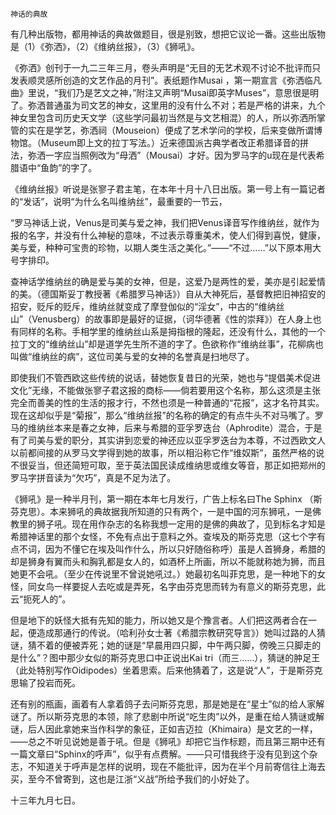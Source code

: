     神话的典故 

   有几种出版物，都用神话的典故做题目，很是别致，想把它议论一番。这些出版物是（1）《弥洒》，（2）《维纳丝报》，（3）《狮吼》。

   《弥洒》创刊于一九二三年三月，卷头声明是“无目的无艺术观不讨论不批评而只发表顺灵感所创造的文艺作品的月刊”。表纸题作Musai ，第一期宣言《弥洒临凡曲》里说，“我们乃是艺文之神，”附注又声明“Musai即英字Muses”，意思很是明了。弥洒普通虽为司文艺的神女，这里用的没有什么不对；若是严格的讲来，九个神女里包含司历史天文学（这些学问最初当然是与文艺相混）的人，所以弥洒所掌管的实在是学艺，弥洒祠（Mouseion）便成了艺术学问的学校，后来变做所谓博物馆。（Museum即上文的拉丁写法。）近来德国派古典学者改正希腊译音的拼法，弥洒一字应当照例改为“母洒”（Mousai）才好。因为罗马字的u现在是代表希腊语中“鱼韵”的字了。

   《维纳丝报》听说是张寥子君主笔，在本年十月十八日出版。第一号上有一篇记者的“发话”，说明“为什么名叫维纳丝”，最重要的一节云，

   “罗马神话上说，Venus是司美与爱之神，我们把Venus译音写作维纳丝，就作为报的名字，并没有什么神秘的意味，不过表示尊重美术，使人们得到喜悦，健康，美与爱，种种可宝贵的珍物，以期人类生活之美化。”——“不过……”以下原本用大号字排印。

   查神话学维纳丝的确是爱与美的女神，但是，这爱乃是两性的爱，美亦是引起爱情的美。（德国斯妥丁教授著《希腊罗马神话》）自从大神死后，基督教把旧神招安的招安，贬斥的贬斥，维纳丝就变成了摩登伽似的“淫女”，中古的“维纳丝山”（Venusberg）的故事即是最好的证据，（诃华德著《性的崇拜》）在人身上也有同样的名称。手相学里的维纳丝山系是拇指根的隆起，还没有什么，其他的一个拉丁文的“维纳丝山”却是道学先生所不道的字了。色欲称作“维纳丝事”，花柳病也叫做“维纳丝的病”，这位司美与爱的女神的名誉真是扫地尽了。

   即使我们不管西欧这些传统的说话，替她恢复昔日的光荣，她也与“提倡美术促进文化”无缘，不能做张寥子君这报的商标——倘若要用这个名称，那么这须是主张完全而善美的性的生活的报才行，不然也须是一种普通的“花报”，这才名符其实。现在这却似乎是“菊报”，那么“维纳丝报”的名称的确定的有点牛头不对马嘴了。罗马的维纳丝本来是春之女神，后来与希腊的亚孚罗迭台（Aphrodite）混合，于是有了司美与爱的职分，其实讲到恋爱的神还应以亚孚罗迭台为本尊，不过西欧文人以前都间接的从罗马文学得到她的故事，所以相沿称它作“维奴斯”，虽然严格的说不很妥当，但还简短可取，至于英法国民读成维纳思或维女等音，那正如把郑州的罗马字拼音读为“欠巧”，真是不足为法了。

   《狮吼》是一种半月刊，第一期在本年七月发行，广告上标名曰The Sphinx （斯芬克思）。本来狮吼的典故据我所知道的只有两个，一是中国的河东狮吼，一是佛教里的狮子吼。现在用作杂志的名称我想一定用的是佛的典故了，见到标名才知是希腊神话里的那个女怪，不免有点出于意料之外。查埃及的斯芬克思（这七个字有点不词，因为不懂它在埃及叫作什么，所以只好随俗称呼）虽是人首狮身，希腊的却是狮身有翼而头和胸乳都是女人的，如酒杯上所画，所以不能就称她为狮，而且她更不会吼。（至少在传说里不曾说她吼过。）她最初名叫菲克思，是一种地下的女怪，同女鸟一样要捉人去吃或是弄死，名字由芬克思而转为有意义的斯芬克思，此云“扼死人的”。

   但是地下的妖怪大抵有先知的能力，所以她又是个豫言者。人们把这两者合在一起，便造成那通行的传说。（哈利孙女士著《希腊宗教研究导言》）她叫过路的人猜谜，猜不着的便被弄死；她的谜是“早晨用四只脚，中午两只脚，傍晚三只脚走的是什么”？图中那少女似的斯芬克思口中正说出Kai tri（而三……），猜谜的肿足王（此处特别写作Oidipodes）坐着思索。后来他猜着了，这是说“人”，于是斯芬克思输了投岩而死。

   还有别的瓶画，画着有人拿着鸽子去问斯芬克思，那是她是在“星士”似的给人家解谜了。所以斯芬克思的本领，除了悲剧中所说“吃生肉”以外，是重在给人猜谜或解谜，后人因此拿她来当作科学的象征，正如吉迈拉（Khimaira）是文艺的一样，——总之不听见说她是善于吼。但是《狮吼》却把它当作标题，而且第三期中还有一篇文章曰“Sphinx的呼声”，似乎有点费解。——只可惜我终于没有见到这个杂志，不知道关于呼声是怎样的说明，现在不能批评，因为在半个月前寄信往上海去买，至今不曾寄到，这也是江浙“义战”所给予我们的小好处了。

   十三年九月七日。

